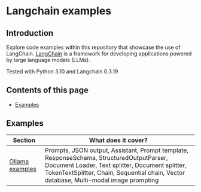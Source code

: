 # Langchain examples

## Introduction

Explore code examples within this repository that showcase the use of LangChain.
[LangChain](https://python.langchain.com/docs/introduction/) is a framework for developing applications powered by large language models (LLMs).

Tested with Python 3.10 and Langchain 0.3.19

## Contents of this page

* [Examples](#examples)



## Examples
| **Section**               | **What does it cover?**                                                                                                                                                                                                               |
|---------------------------|---------------------------------------------------------------------------------------------------------------------------------------------------------------------------------------------------------------------------------------|
| [Ollama examples](ollama) | Prompts, JSON output, Assistant, Prompt template, ResponseSchema, StructuredOutputParser, Document Loader, Text splitter, Document splitter, TokenTextSplitter, Chain, Sequential chain, Vector database, Multi-modal image prompting |



